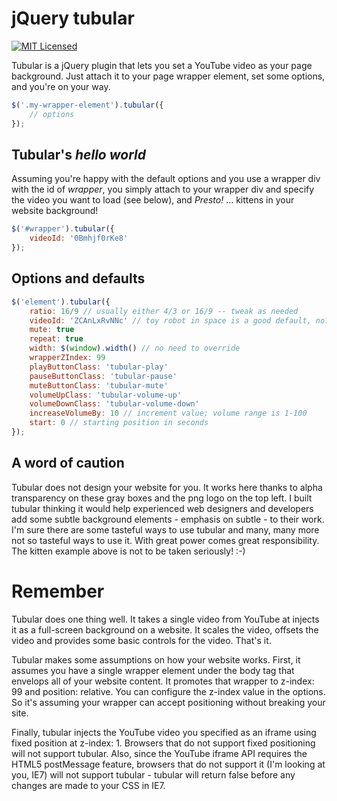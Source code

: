 # jQuery tubular
[![MIT Licensed][ico-license]][license]

Tubular is a jQuery plugin that lets you set a YouTube video as your page
background.  Just attach it to your page wrapper element, set some options, and
you're on your way.

```js
$('.my-wrapper-element').tubular({
    // options
});
```

## Tubular's *hello world*

Assuming you're happy with the default options and you use a wrapper div with
the id of *wrapper*, you simply attach to your wrapper div and specify the
video you want to load (see below), and *Presto!* ... kittens in your website
background!

```js
$('#wrapper').tubular({
    videoId: '0Bmhjf0rKe8'
});
```

## Options and defaults
```js
$('element').tubular({
    ratio: 16/9 // usually either 4/3 or 16/9 -- tweak as needed
    videoId: 'ZCAnLxRvNNc' // toy robot in space is a good default, no?
    mute: true
    repeat: true
    width: $(window).width() // no need to override
    wrapperZIndex: 99
    playButtonClass: 'tubular-play'
    pauseButtonClass: 'tubular-pause'
    muteButtonClass: 'tubular-mute'
    volumeUpClass: 'tubular-volume-up'
    volumeDownClass: 'tubular-volume-down'
    increaseVolumeBy: 10 // increment value; volume range is 1-100
    start: 0 // starting position in seconds
});
```

## A word of caution
Tubular does not design your website for you. It works here thanks to alpha
transparency on these gray boxes and the png logo on the top left. I built
tubular thinking it would help experienced web designers and developers add
some subtle background elements - emphasis on subtle - to their work. I'm sure
there are some tasteful ways to use tubular and many, many more not so tasteful
ways to use it. With great power comes great responsibility. The kitten example
above is not to be taken seriously! :-)

# Remember
Tubular does one thing well. It takes a single video from YouTube at injects it
as a full-screen background on a website. It scales the video, offsets the
video and provides some basic controls for the video.  That's it.

Tubular makes some assumptions on how your website works. First, it assumes you
have a single wrapper element under the body tag that envelops all of your
website content. It promotes that wrapper to z-index: 99 and position:
relative. You can configure the z-index value in the options. So it's assuming
your wrapper can accept positioning without breaking your site.

Finally, tubular injects the YouTube video you specified as an iframe using
fixed position at z-index: 1.  Browsers that do not support fixed positioning
will not support tubular. Also, since the YouTube iframe API requires the HTML5
postMessage feature, browsers that do not support it (I'm looking at you, IE7)
will not support tubular - tubular will return false before any changes are
made to your CSS in IE7.

[license]: LICENSE
[ico-license]: http://img.shields.io/github/license/schakelmarketeers/tubular.svg?style=flat

